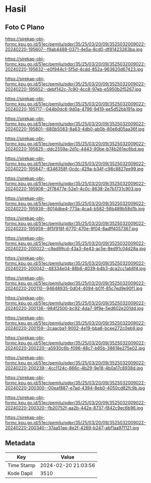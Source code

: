 # Hasil

## Foto C Plano

https://sirekap-obj-formc.kpu.go.id/51ec/pemilu/pdpr/35/25/03/20/09/3525032009022-20240220-195607--f9ab4488-0371-4e5a-8cd0-df81423263ba.jpg

https://sirekap-obj-formc.kpu.go.id/51ec/pemilu/pdpr/35/25/03/20/09/3525032009022-20240220-195632--e0f944c1-5f5d-4cdd-852a-963620d67423.jpg

https://sirekap-obj-formc.kpu.go.id/51ec/pemilu/pdpr/35/25/03/20/09/3525032009022-20240220-195652--debf142c-7c90-4cc8-97eb-e5950b2f5267.jpg

https://sirekap-obj-formc.kpu.go.id/51ec/pemilu/pdpr/35/25/03/20/09/3525032009022-20240220-195717--044b0dc6-9d0a-4796-9419-ee5d52bb191a.jpg

https://sirekap-obj-formc.kpu.go.id/51ec/pemilu/pdpr/35/25/03/20/09/3525032009022-20240220-195801--680b5083-8a63-4db0-ab0b-80e6d05aa36f.jpg

https://sirekap-obj-formc.kpu.go.id/51ec/pemilu/pdpr/35/25/03/20/09/3525032009022-20240220-195825--ddc2559a-2d1c-4443-90be-b74b261ec6bd.jpg

https://sirekap-obj-formc.kpu.go.id/51ec/pemilu/pdpr/35/25/03/20/09/3525032009022-20240220-195847--8346358f-0cdc-429a-b34f-c98c8827ee99.jpg

https://sirekap-obj-formc.kpu.go.id/51ec/pemilu/pdpr/35/25/03/20/09/3525032009022-20240220-195908--2f78477e-52e1-4c0c-8638-2e7b1731c903.jpg

https://sirekap-obj-formc.kpu.go.id/51ec/pemilu/pdpr/35/25/03/20/09/3525032009022-20240220-195939--8014dbe4-773a-4ca4-b582-56b489b58d1b.jpg

https://sirekap-obj-formc.kpu.go.id/51ec/pemilu/pdpr/35/25/03/20/09/3525032009022-20240220-195959--8f5f919f-6770-470e-9f04-8adff4057367.jpg

https://sirekap-obj-formc.kpu.go.id/51ec/pemilu/pdpr/35/25/03/20/09/3525032009022-20240220-200022--c9ad99cd-43a3-4e43-ac5e-8ed91c04d28a.jpg

https://sirekap-obj-formc.kpu.go.id/51ec/pemilu/pdpr/35/25/03/20/09/3525032009022-20240220-200042--48334e04-88b6-4039-b4b3-dca2cc1ab6f4.jpg

https://sirekap-obj-formc.kpu.go.id/51ec/pemilu/pdpr/35/25/03/20/09/3525032009022-20240220-200110--94648935-0d04-4094-b01f-85c7ed9e90f1.jpg

https://sirekap-obj-formc.kpu.go.id/51ec/pemilu/pdpr/35/25/03/20/09/3525032009022-20240220-200136--984f2500-bc92-4da7-9f9e-5ed602e201dd.jpg

https://sirekap-obj-formc.kpu.go.id/51ec/pemilu/pdpr/35/25/03/20/09/3525032009022-20240220-200159--2caacba1-9002-4e19-bba6-bcee272c0eb9.jpg

https://sirekap-obj-formc.kpu.go.id/51ec/pemilu/pdpr/35/25/03/20/09/3525032009022-20240220-200220--a5930c6b-f096-48c7-b65b-38818e275e02.jpg

https://sirekap-obj-formc.kpu.go.id/51ec/pemilu/pdpr/35/25/03/20/09/3525032009022-20240220-200239--4cc1124c-666c-4b29-9e18-4b0a17c8938d.jpg

https://sirekap-obj-formc.kpu.go.id/51ec/pemilu/pdpr/35/25/03/20/09/3525032009022-20240220-200300--00eaf887-e7ad-4394-8eb0-4050cd82fc9b.jpg

https://sirekap-obj-formc.kpu.go.id/51ec/pemilu/pdpr/35/25/03/20/09/3525032009022-20240220-200320--fb20752f-aa2b-442e-8737-f842c9ec6b96.jpg

https://sirekap-obj-formc.kpu.go.id/51ec/pemilu/pdpr/35/25/03/20/09/3525032009022-20240220-200340--37aa51ae-8e2f-4269-b247-abf1aa97f121.jpg


## Metadata

| Key        | Value               |
| ---------- | ------------------- |
| Time Stamp | 2024-02-20 21:03:56 |
| Kode Dapil | 3510                |



